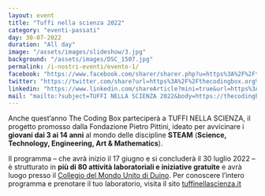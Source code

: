 ```yaml
---
layout: event
title: "Tuffi nella scienza 2022"
category: "eventi-passati"
day: 30-07-2022
duration: "All day"
image: "/assets/images/slideshow/3.jpg"
background: "/assets/images/DSC_1507.jpg"
permalink: /i-nostri-eventi/evento-1/
facebook: "https://www.facebook.com/sharer/sharer.php?u=https%3A%2F%2Fthecodingbox.org%2Fevents%2Fevento-1%2F"
twitter: "https://twitter.com/share?url=https%3A%2F%2Fthecodingbox.org%2Fevents%2Fevento-1%2F"
linkedin: "https://www.linkedin.com/shareArticle?mini=true&url=https%3A%2F%2Fthecodingbox.org%2Fevents%2Fevento-1%2F"
mail: "mailto:?subject=TUFFI NELLA SCIENZA 2022&body=https://thecodingbox.org/events/evento-1/"
---
```


Anche quest’anno The Coding Box parteciperà a TUFFI NELLA SCIENZA, il progetto promosso dalla Fondazione Pietro Pittini,
ideato per avvicinare i **giovani dai 3 ai 14 anni** al mondo delle discipline **STEAM** (**Science, Technology,
Engineering, Art & Mathematics**).

Il programma – che avrà inizio il 17 giugno e si concluderà il 30 luglio 2022 – è strutturato in **più di 80 attività
laboratoriali e iniziative gratuite** e avrà luogo presso
il [Collegio del Mondo Unito di Duino](https://www.google.com/maps/place/United+World+College+of+the+Adriatic/@45.7732799,13.6046994,15z/data=!4m2!3m1!1s0x0:0x7a5e31257a55cfd0?sa=X&ved=2ahUKEwjBjdj_7af3AhWOQ_EDHbpYDQIQ_BJ6BAhREAU).
Per conoscere l’intero programma e prenotare il tuo laboratorio, visita il
sito [tuffinellascienza.it](https://www.tuffinellascienza.it/)
